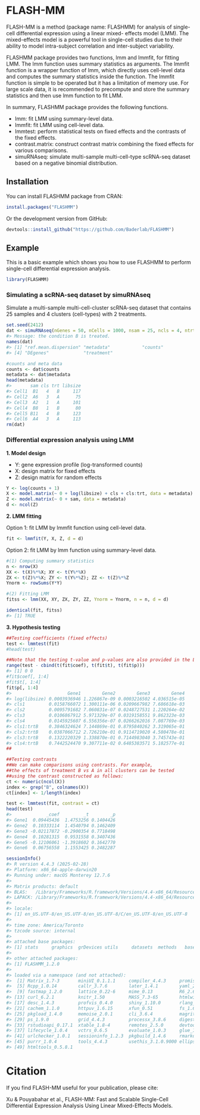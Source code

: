 
<!-- README.md is generated from README.Rmd. Please edit that file -->

# FLASH-MM

<!-- badges: start -->
<!-- badges: end -->

FLASH-MM is a method (package name: FLASHMM) for analysis of single-cell
differential expression using a linear mixed- effects model (LMM). The
mixed-effects model is a powerful tool in single-cell studies due to
their ability to model intra-subject correlation and inter-subject
variability.

FLASHMM package provides two functions, lmm and lmmfit, for fitting LMM.
The lmm function uses summary statistics as arguments. The lmmfit
function is a wrapper function of lmm, which directly uses cell-level
data and computes the summary statistics inside the function. The lmmfit
function is simple to be operated but it has a limitation of memory use.
For large scale data, it is recommended to precompute and store the
summary statistics and then use lmm function to fit LMM.

In summary, FLASHMM package provides the following functions.

- lmm: fit LMM using summary-level data.
- lmmfit: fit LMM using cell-level data.
- lmmtest: perform statistical tests on fixed effects and the contrasts
  of the fixed effects.
- contrast.matrix: construct contrast matrix combining the fixed effects
  for various comparisons.
- simuRNAseq: simulate multi-sample multi-cell-type scRNA-seq dataset
  based on a negative binomial distribution.

## Installation

You can install FLASHMM package from CRAN:

``` r
install.packages("FLASHMM")
```

Or the development version from GitHub:

``` r
devtools::install_github("https://github.com/Baderlab/FLASHMM")
```

## Example

This is a basic example which shows you how to use FLASHMM to perform
single-cell differential expression analysis.

``` r
library(FLASHMM)
```

### Simulating a scRNA-seq dataset by simuRNAseq

Simulate a multi-sample multi-cell-cluster scRNA-seq dataset that
contains 25 samples and 4 clusters (cell-types) with 2 treatments.

``` r
set.seed(2412)
dat <- simuRNAseq(nGenes = 50, nCells = 1000, nsam = 25, ncls = 4, ntrt = 2, nDEgenes = 6)
#> Message: the condition B is treated.
names(dat)
#> [1] "ref.mean.dispersion" "metadata"            "counts"             
#> [4] "DEgenes"             "treatment"

#counts and meta data
counts <- dat$counts
metadata <- dat$metadata
head(metadata)
#>       sam cls trt libsize
#> Cell1  B1   4   B     117
#> Cell2  A6   3   A      75
#> Cell3  A2   1   A     101
#> Cell4  B8   1   B      80
#> Cell5 B11   4   B     123
#> Cell6  A4   3   A     113
rm(dat)
```

### Differential expression analysis using LMM

**1. Model design**

- Y: gene expression profile (log-transformed counts)
- X: design matrix for fixed effects
- Z: design matrix for random effects

``` r
Y <- log(counts + 1) 
X <- model.matrix(~ 0 + log(libsize) + cls + cls:trt, data = metadata)
Z <- model.matrix(~ 0 + sam, data = metadata)
d <- ncol(Z)
```

**2. LMM fitting**

Option 1: fit LMM by lmmfit function using cell-level data.

``` r
fit <- lmmfit(Y, X, Z, d = d)
```

Option 2: fit LMM by lmm function using summary-level data.

``` r
#(1) Computing summary statistics
n <- nrow(X)
XX <- t(X)%*%X; XY <- t(Y%*%X)
ZX <- t(Z)%*%X; ZY <- t(Y%*%Z); ZZ <- t(Z)%*%Z
Ynorm <- rowSums(Y*Y)

#(2) Fitting LMM
fitss <- lmm(XX, XY, ZX, ZY, ZZ, Ynorm = Ynorm, n = n, d = d)

identical(fit, fitss)
#> [1] TRUE
```

**3. Hypothesis testing**

``` r
##Testing coefficients (fixed effects)
test <- lmmtest(fit)
#head(test)

##Note that the testing t-value and p-values are also provided in the LMM fit.
range(test - cbind(t(fit$coef), t(fit$t), t(fit$p)))
#> [1] 0 0
#fit$coef[, 1:4]
#fit$t[, 1:4]
fit$p[, 1:4]
#>                     Gene1        Gene2        Gene3        Gene4
#> log(libsize) 0.0003936946 1.226867e-09 0.0003216502 4.036515e-05
#> cls1         0.0158766072 1.300111e-06 0.0209667982 7.686618e-03
#> cls2         0.0095791682 7.060831e-07 0.0248727531 1.220264e-02
#> cls3         0.0106867912 5.971329e-07 0.0319158551 9.862323e-03
#> cls4         0.0145925607 6.556356e-07 0.0266262016 7.087769e-03
#> cls1:trtB    0.3846324624 7.144869e-01 0.8795840262 3.319065e-01
#> cls2:trtB    0.0387066712 2.726210e-01 0.9114719020 4.580478e-01
#> cls3:trtB    0.1322220329 1.338870e-01 0.7144983040 3.745743e-01
#> cls4:trtB    0.7442524470 9.307711e-02 0.6485383571 5.182577e-01
##

##Testing contrasts
##We can make comparisons using contrasts. For example, 
##the effects of treatment B vs A in all clusters can be tested 
##using the contrast constructed as follows:
ct <- numeric(ncol(X))
index <- grep("B", colnames(X))
ct[index] <- 1/length(index)

test <- lmmtest(fit, contrast = ct)
head(test)
#>             _coef         _t        _p
#> Gene1  0.09445436  1.4753256 0.1404426
#> Gene2  0.10333114  1.4540794 0.1462409
#> Gene3 -0.02117872 -0.2900354 0.7718498
#> Gene4  0.10281315  0.9531558 0.3407436
#> Gene5 -0.12106061 -1.3918602 0.1642770
#> Gene6  0.06756558  1.1553425 0.2482287

sessionInfo()
#> R version 4.4.3 (2025-02-28)
#> Platform: x86_64-apple-darwin20
#> Running under: macOS Monterey 12.7.6
#> 
#> Matrix products: default
#> BLAS:   /Library/Frameworks/R.framework/Versions/4.4-x86_64/Resources/lib/libRblas.0.dylib 
#> LAPACK: /Library/Frameworks/R.framework/Versions/4.4-x86_64/Resources/lib/libRlapack.dylib;  LAPACK version 3.12.0
#> 
#> locale:
#> [1] en_US.UTF-8/en_US.UTF-8/en_US.UTF-8/C/en_US.UTF-8/en_US.UTF-8
#> 
#> time zone: America/Toronto
#> tzcode source: internal
#> 
#> attached base packages:
#> [1] stats     graphics  grDevices utils     datasets  methods   base     
#> 
#> other attached packages:
#> [1] FLASHMM_1.2.0
#> 
#> loaded via a namespace (and not attached):
#>  [1] Matrix_1.7-3       miniUI_0.1.1.1     compiler_4.4.3     promises_1.3.2    
#>  [5] Rcpp_1.0.14        callr_3.7.6        later_1.4.1        yaml_2.3.10       
#>  [9] fastmap_1.2.0      lattice_0.22-6     mime_0.13          R6_2.6.1          
#> [13] curl_6.2.1         knitr_1.50         MASS_7.3-65        htmlwidgets_1.6.4 
#> [17] desc_1.4.3         profvis_0.4.0      shiny_1.10.0       rlang_1.1.5       
#> [21] cachem_1.1.0       httpuv_1.6.15      xfun_0.51          fs_1.6.5          
#> [25] pkgload_1.4.0      memoise_2.0.1      cli_3.6.4          magrittr_2.0.3    
#> [29] ps_1.9.0           grid_4.4.3         processx_3.8.6     digest_0.6.37     
#> [33] rstudioapi_0.17.1  xtable_1.8-4       remotes_2.5.0      devtools_2.4.5    
#> [37] lifecycle_1.0.4    vctrs_0.6.5        evaluate_1.0.3     glue_1.8.0        
#> [41] urlchecker_1.0.1   sessioninfo_1.2.3  pkgbuild_1.4.6     rmarkdown_2.29    
#> [45] purrr_1.0.4        tools_4.4.3        usethis_3.1.0.9000 ellipsis_0.3.2    
#> [49] htmltools_0.5.8.1
```

# Citation

If you find FLASH-MM useful for your publication, please cite:

Xu & Pouyabahar et al., FLASH-MM: Fast and Scalable Single-Cell
Differential Expression Analysis Using Linear Mixed-Effects Models.
